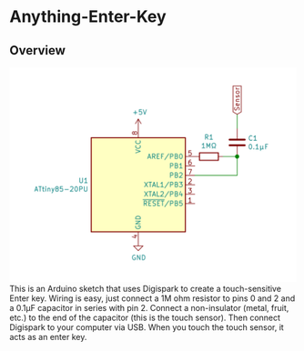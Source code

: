 # Anything-Enter-Key

## Overview
![Circuit](https://github.com/naoto64/Anything-Enter-Key/blob/master/enter-key-circuit.png)
This is an Arduino sketch that uses Digispark to create a touch-sensitive Enter key.
Wiring is easy, just connect a 1M ohm resistor to pins 0 and 2 and a 0.1μF capacitor in series with pin 2.
Connect a non-insulator (metal, fruit, etc.) to the end of the capacitor (this is the touch sensor).
Then connect Digispark to your computer via USB. When you touch the touch sensor, it acts as an enter key.
